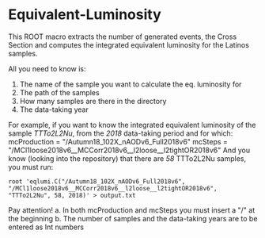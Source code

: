 # Equivalent-Luminosity
This ROOT macro extracts the number of generated events, the Cross Section and computes the integrated equivalent luminosity for the Latinos samples.

All you need to know is:
1. The name of the sample you want to calculate the eq. luminosity for
2. The path of the samples
3. How many samples are there in the directory
4. The data-taking year

For example, if you want to know the integrated equivalent luminosity of the sample *TTTo2L2Nu*, from the *2018* data-taking period and for which:
mcProduction = "/Autumn18_102X_nAODv6_Full2018v6"
mcSteps = "/MCl1loose2018v6__MCCorr2018v6__l2loose__l2tightOR2018v6"
And you know (looking into the repository) that there are *58* TTTo2L2Nu samples, you must run:

```
root 'eqlumi.C("/Autumn18_102X_nAODv6_Full2018v6", "/MCl1loose2018v6__MCCorr2018v6__l2loose__l2tightOR2018v6", "TTTo2L2Nu", 58, 2018)' > output.txt
```

Pay attention!
a. In both mcProduction and mcSteps you must insert a "/" at the beginning
b. The number of samples and the data-taking years are to be entered as Int numbers
